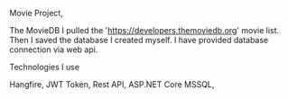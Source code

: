 Movie Project,

The MovieDB
I pulled the 'https://developers.themoviedb.org' movie list. Then I saved the database I created myself. I have provided database connection via web api.

Technologies I use

Hangfire,
JWT Token,
Rest API,
ASP.NET Core
MSSQL,
